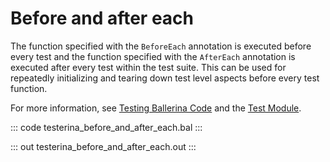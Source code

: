 # Before and after each

The function specified with the `BeforeEach` annotation is executed before every test and
the function specified with the `AfterEach` annotation is executed after every test within the test suite.
This can be used for repeatedly initializing and tearing down test level aspects before every test function.

For more information, see [Testing Ballerina Code](https://ballerina.io/learn/testing-ballerina-code/testing-quick-start/)
and the [Test Module](https://lib.ballerina.io/ballerina/test/latest/).

::: code testerina_before_and_after_each.bal :::

::: out testerina_before_and_after_each.out :::